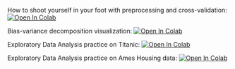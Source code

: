 How to shoot yourself in your foot with preprocessing and cross-validation:
[![Open In Colab](https://colab.research.google.com/assets/colab-badge.svg)](https://colab.research.google.com/github/girafe-ai/ml-mipt/blob/22s_harbour_space/week0_06_ensembles/Cross_validation_riddle.ipynb)

Bias-variance decomposition visualization:
[![Open In Colab](https://colab.research.google.com/assets/colab-badge.svg)](https://colab.research.google.com/github/girafe-ai/ml-mipt/blob/22s_harbour_space/week0_06_ensembles/BiasVariance.ipynb)


Exploratory Data Analysis practice on Titanic:
[![Open In Colab](https://colab.research.google.com/assets/colab-badge.svg)](https://colab.research.google.com/github/girafe-ai/ml-mipt/blob/22s_harbour_space/week0_06_ensembles/05_complete_EDA.ipynb)

Exploratory Data Analysis practice on Ames Housing data:
[![Open In Colab](https://colab.research.google.com/assets/colab-badge.svg)](https://colab.research.google.com/github/girafe-ai/ml-mipt/blob/22s_harbour_space/week0_06_ensembles/ames_housing/comprehensive-data-exploration-with-python.ipynb)
